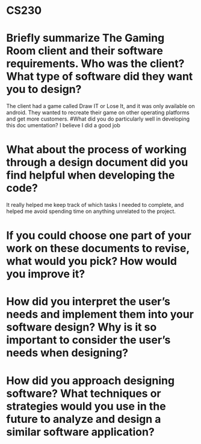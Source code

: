# CS230

# Briefly summarize The Gaming Room client and their software requirements. Who was the client? What type of software did they want you to design?

The client had a game called Draw IT or Lose It, and it was only available on android. They wanted to recreate their game on other operating platforms and get more customers.
#What did you do particularly well in developing this doc
umentation?
I believe I did a good job 

# What about the process of working through a design document did you find helpful when developing the code?

It really helped me keep track of which tasks I needed to complete, and helped me avoid spending time on anything unrelated to the project.

# If you could choose one part of your work on these documents to revise, what would you pick? How would you improve it?

# How did you interpret the user’s needs and implement them into your software design? Why is it so important to consider the user’s needs when designing?

# How did you approach designing software? What techniques or strategies would you use in the future to analyze and design a similar software application?

